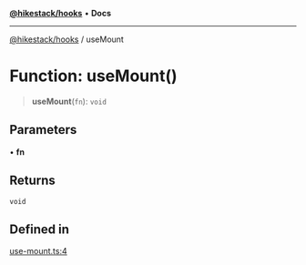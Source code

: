 [**@hikestack/hooks**](/official/reference/hooks/index.md) • **Docs**

***

[@hikestack/hooks](/official/reference/hooks/globals.md) / useMount

# Function: useMount()

> **useMount**(`fn`): `void`

## Parameters

• **fn**

## Returns

`void`

## Defined in

[use-mount.ts:4](https://github.com/hikestack/hike/blob/f4b2991827d0518d26a98943c6929d7779aa398c/packages/hooks/src/use-mount.ts#L4)
